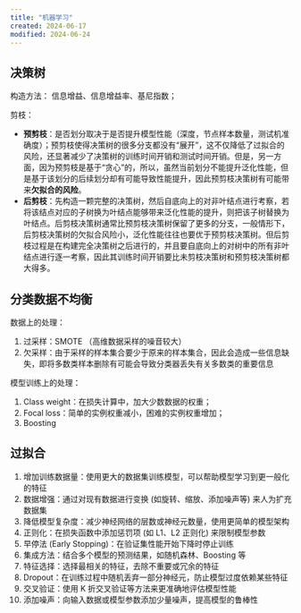```yaml
---
title: "机器学习"
created: 2024-06-17
modified: 2024-06-24
---
```


## 决策树

构造方法： 信息增益、信息增益率、基尼指数；

剪枝：

- **预剪枝**：是否划分取决于是否提升模型性能（深度，节点样本数量，测试机准确度）；预剪枝使得决策树的很多分支都没有“展开”，这不仅降低了过拟合的风险，还显著减少了决策树的训练时间开销和测试时间开销。但是，另一方面，因为预剪枝是基于“贪心”的，所以，虽然当前划分不能提升泛化性能，但是基于该划分的后续划分却有可能导致性能提升，因此预剪枝决策树有可能带来**欠拟合的风险**。
- **后剪枝**：先构造一颗完整的决策树，然后自底向上的对非叶结点进行考察，若将该结点对应的子树换为叶结点能够带来泛化性能的提升，则把该子树替换为叶结点。后剪枝决策树通常比预剪枝决策树保留了更多的分支，一般情形下，后剪枝决策树的欠拟合风险小，泛化性能往往也要优于预剪枝决策树。但后剪枝过程是在构建完全决策树之后进行的，并且要自底向上的对树中的所有非叶结点进行逐一考察，因此其训练时间开销要比未剪枝决策树和预剪枝决策树都大得多。

## 分类数据不均衡

数据上的处理：

1. 过采样：SMOTE （高维数据采样的噪音较大）
2. 欠采样：由于采样的样本集合要少于原来的样本集合，因此会造成一些信息缺失，即将多数类样本删除有可能会导致分类器丢失有关多数类的重要信息

模型训练上的处理：

1. Class weight：在损失计算中，加大少数数据的权重；
2. Focal loss：简单的实例权重减小，困难的实例权重增加；
3. Boosting

## 过拟合

1. 增加训练数据量：使用更大的数据集训练模型，可以帮助模型学习到更一般化的特征
2. 数据增强：通过对现有数据进行变换 (如旋转、缩放、添加噪声等) 来人为扩充数据集
3. 降低模型复杂度：减少神经网络的层数或神经元数量，使用更简单的模型架构
4. 正则化：在损失函数中添加惩罚项 (如 L1、L2 正则化) 来限制模型参数
5. 早停法 (Early Stopping)：在验证集性能开始下降时停止训练
6. 集成方法：结合多个模型的预测结果，如随机森林、Boosting 等
7. 特征选择：选择最相关的特征，去除不重要或冗余的特征
8. Dropout：在训练过程中随机丢弃一部分神经元，防止模型过度依赖某些特征
9. 交叉验证：使用 K 折交叉验证等方法来更准确地评估模型性能
10. 添加噪声：向输入数据或模型参数添加少量噪声，提高模型的鲁棒性